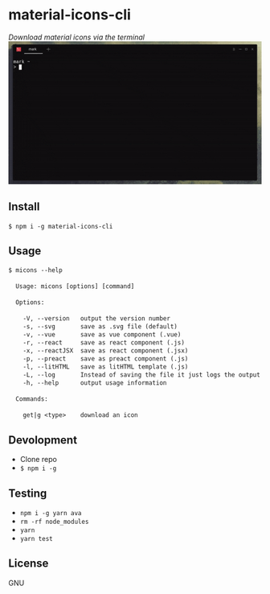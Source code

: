 # material-icons-cli  
*Download material icons via the terminal*  
![Preview Image](preview/preview.gif?raw=true "Preview Image")  

## Install

```
$ npm i -g material-icons-cli
```

## Usage
```
$ micons --help

  Usage: micons [options] [command]

  Options:

    -V, --version   output the version number
    -s, --svg       save as .svg file (default)
    -v, --vue       save as vue component (.vue)
    -r, --react     save as react component (.js)
    -x, --reactJSX  save as react component (.jsx)
    -p, --preact    save as preact component (.js)
    -l, --litHTML   save as litHTML template (.js)
    -L, --log       Instead of saving the file it just logs the output
    -h, --help      output usage information

  Commands:

    get|g <type>    download an icon
```

## Devolopment
- Clone repo
- `$ npm i -g`

## Testing
- `npm i -g yarn ava`
- `rm -rf node_modules`
- `yarn`
- `yarn test`

## License

GNU